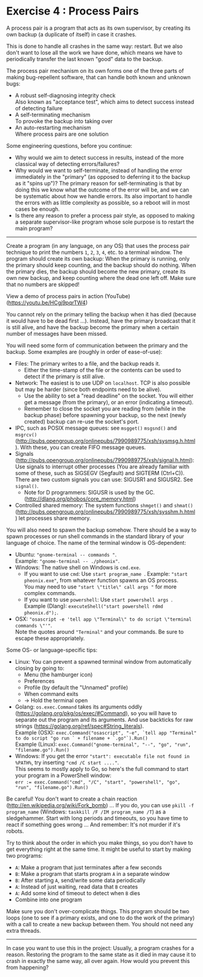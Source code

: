 Exercise 4 : Process Pairs
==========================

A process pair is a program that acts as its own supervisor, by creating its own backup (a duplicate of itself) in case it crashes.

This is done to handle all crashes in the same way: restart. But we also don't want to lose all the work we have done, which means we have to periodically transfer the last known "good" data to the backup.

The process pair mechanism on its own forms one of the three parts of making bug-repellent software, that can handle both known and unknown bugs:

- A robust self-diagnosing integrity check  
  Also known as "acceptance test", which aims to detect success instead of detecting failure
- A self-terminating mechanism  
  To provoke the backup into taking over
- An auto-restarting mechanism  
  Where process pairs are one solution

Some engineering questions, before you continue:

- Why would we aim to detect success in results, instead of the more classical way of detecting errors/failures?
- Why would we want to self-terminate, instead of handling the error immediately in the "primary" (as opposed to deferring it to the backup as it "spins up")?
The primary reason for self-terminating is that by doing this we know what the outcome of the error will be, and we can be systematic about how we handle errors. Its also important to handle the errors with as little complexity as possible, so a reboot will in most cases be enough. 
- Is there any reason to prefer a process pair style, as opposed to making a separate supervisor-like program whose sole purpose is to restart the main program?

---

Create a program (in any language, on any OS) that uses the process pair technique to print the numbers `1`, `2`, `3`, `4`, etc. to a terminal window. The program should create its own backup: When the primary is running, only the primary should keep counting, and the backup should do nothing. When the primary dies, the backup should become the new primary, create its own new backup, and keep counting where the dead one left off. Make sure that no numbers are skipped!

View a demo of process pairs in action (YouTube) (https://youtu.be/HCgj9pqrTW4)

You cannot rely on the primary telling the backup when it has died (because it would have to be dead first ...). Instead, have the primary broadcast that it is still alive, and have the backup become the primary when a certain number of messages have been missed.

You will need some form of communication between the primary and the backup. Some examples are (roughly in order of ease-of-use):

- Files: The primary writes to a file, and the backup reads it.
  - Either the time-stamp of the file or the contents can be used to detect if the primary is still alive.
- Network: The easiest is to use UDP on `localhost`. TCP is also possible but may be harder (since both endpoints need to be alive).
  - Use the ability to set a "read deadline" on the socket. You will either get a message (from the primary), or an error (indicating a timeout).
  - Remember to close the socket you are reading from (while in the backup phase) before spawning your backup, so the next (newly created) backup can re-use the socket's port.
- IPC, such as POSIX message queues: see `msgget()` `msgsnd()` and `msgrcv()` (http://pubs.opengroup.org/onlinepubs/7990989775/xsh/sysmsg.h.html). With these, you can create FIFO message queues.
- Signals (http://pubs.opengroup.org/onlinepubs/7990989775/xsh/signal.h.html): Use signals to interrupt other processes (You are already familiar with some of these, such as SIGSEGV (Segfault) and SIGTERM (Ctrl+C)). There are two custom signals you can use: SIGUSR1 and SIGUSR2. See `signal()`.
  - Note for D programmers: SIGUSR is used by the GC. (http://dlang.org/phobos/core_memory.html)
- Controlled shared memory: The system functions `shmget()` and `shmat()` (http://pubs.opengroup.org/onlinepubs/7990989775/xsh/sysshm.h.html) let processes share memory.

You will also need to spawn the backup somehow. There should be a way to spawn processes or run shell commands in the standard library of your language of choice. The name of the terminal window is OS-dependent:

- Ubuntu: `"gnome-terminal -- commands "`.  
   Example: `"gnome-terminal -- ./pheonix"`.
- Windows: The native shell on Windows is `cmd.exe`.
  - If you want to use `cmd`: Use `start program_name `.
    Example: `"start pheonix.exe"`, from whatever function spawns an OS process.  
    You may need to use `"start \"title\" call args "` for more complex commands.
  - If you want to use `powershell`: Use `start powershell args `.  
    Example (Dlang): `executeShell("start powershell rdmd pheonix.d");`.
- OSX: `"osascript -e 'tell app \"Terminal\" to do script \"terminal commands \"'"`.  
   Note the quotes around `"Terminal"` and your commands. Be sure to escape these appropriately.

Some OS- or language-specific tips:

- Linux: You can prevent a spawned terminal window from automatically closing by going to:
  - Menu (the hamburger icon)
  - Preferences
  - Profile (by default the "Unnamed" profile)
  - When command exits
  - -> Hold the terminal open
- Golang: `os.exec.Command` takes its arguments oddly (https://golang.org/pkg/os/exec/#Command), so you will have to separate out the program and its arguments. And use backticks for raw strings (https://golang.org/ref/spec#String_literals).  
   Example (OSX): ``exec.Command("osascript", "-e", `tell app "Terminal" to do script "go run ` + filename + `.go"`).Run()``  
   Example (Linux): `exec.Command("gnome-terminal", "--", "go", "run", "filename.go").Run()`
- Windows: If you get the error `"start": executable file not found in %PATH%`, try inserting `"cmd /C start ...."`.  
   This seems to mostly apply to Go, so here's the full command to start your program in a PowerShell window:  
   `err := exec.Command("cmd", "/C", "start", "powershell", "go", "run", "filename.go").Run()`

Be careful! You don't want to create a chain reaction (http://en.wikipedia.org/wiki/Fork_bomb) ... If you do, you can use `pkill -f program_name` (Windows: `taskkill /F /IM program_name /T`) as a sledgehammer. Start with long periods and timeouts, so you have time to react if something goes wrong ... And remember: It's not murder if it's robots.

Try to think about the order in which you make things, so you don't have to get everything right at the same time. It might be useful to start by making two programs:

- `A`: Make a program that just terminates after a few seconds
- `B`: Make a program that starts program `A` in a separate window
- `B`: After starting `A`, send/write some data periodically
- `A`: Instead of just waiting, read data that `B` creates
- `A`: Add some kind of timeout to detect when `B` dies
- Combine into one program

Make sure you don't over-complicate things. This program should be two loops (one to see if a primary exists, and one to do the work of the primary) with a call to create a new backup between them. You should not need any extra threads.

---

In case you want to use this in the project: Usually, a program crashes for a reason. Restoring the program to the same state as it died in may cause it to crash in exactly the same way, all over again. How would you prevent this from happening?
